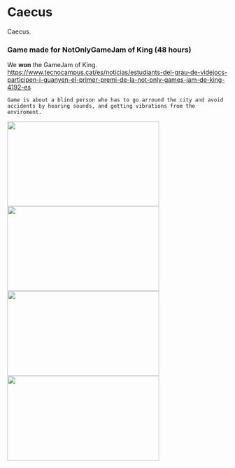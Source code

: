 # Caecus

Caecus. 

### Game made for NotOnlyGameJam of King (48 hours)

We **won** the GameJam of King.
https://www.tecnocampus.cat/es/noticias/estudiants-del-grau-de-videjocs-participen-i-guanyen-el-primer-premi-de-la-not-only-games-jam-de-king-4192-es

```
Game is about a blind person who has to go arround the city and avoid accidents by hearing sounds, and getting vibrations from the enviroment.
```

<img align="left" width="347" height="194" src="https://github.com/JoanStark/Caecus/blob/master/ReadmeFiles/caecus_1.png">
<img align="left" width="347" height="194" src="https://github.com/JoanStark/Caecus/blob/master/ReadmeFiles/caecus_2.png">
<img align="left" width="347" height="194" src="https://github.com/JoanStark/Caecus/blob/master/ReadmeFiles/caecus_3.gif">
<img align="left" width="347" height="194" src="https://github.com/JoanStark/Caecus/blob/master/ReadmeFiles/caecus_4.png">


